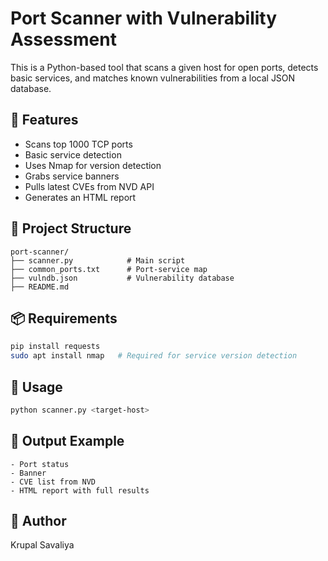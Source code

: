 # Port Scanner with Vulnerability Assessment

This is a Python-based tool that scans a given host for open ports, detects basic services, and matches known vulnerabilities from a local JSON database.

## 🚀 Features
- Scans top 1000 TCP ports
- Basic service detection
- Uses Nmap for version detection
- Grabs service banners
- Pulls latest CVEs from NVD API
- Generates an HTML report

## 📁 Project Structure
```
port-scanner/
├── scanner.py            # Main script
├── common_ports.txt      # Port-service map
├── vulndb.json           # Vulnerability database
├── README.md
```

## 📦 Requirements
```bash
pip install requests
sudo apt install nmap   # Required for service version detection
```

## 🔧 Usage
```bash
python scanner.py <target-host>
```

## 🧪 Output Example
```
- Port status
- Banner
- CVE list from NVD
- HTML report with full results
```

## 📌 Author
Krupal Savaliya
